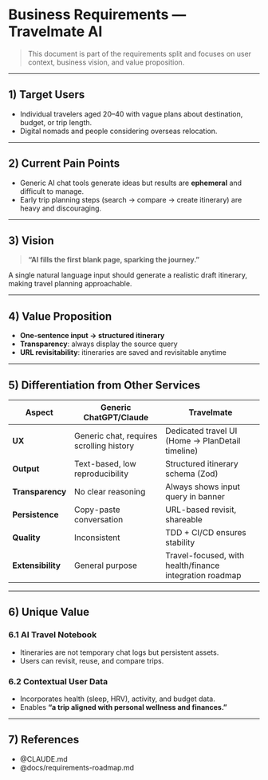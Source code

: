 # Business Requirements — Travelmate AI

> This document is part of the requirements split and focuses on user context, business vision, and value proposition.

---

## 1) Target Users

* Individual travelers aged 20–40 with vague plans about destination, budget, or trip length.
* Digital nomads and people considering overseas relocation.

---

## 2) Current Pain Points

* Generic AI chat tools generate ideas but results are **ephemeral** and difficult to manage.
* Early trip planning steps (search → compare → create itinerary) are heavy and discouraging.

---

## 3) Vision

> **“AI fills the first blank page, sparking the journey.”**

A single natural language input should generate a realistic draft itinerary, making travel planning approachable.

---

## 4) Value Proposition

* **One-sentence input → structured itinerary**
* **Transparency**: always display the source query
* **URL revisitability**: itineraries are saved and revisitable anytime

---

## 5) Differentiation from Other Services

| Aspect            | Generic ChatGPT/Claude                   | Travelmate                                              |
| ----------------- | ---------------------------------------- | ------------------------------------------------------- |
| **UX**            | Generic chat, requires scrolling history | Dedicated travel UI (Home → PlanDetail timeline)        |
| **Output**        | Text-based, low reproducibility          | Structured itinerary schema (Zod)                       |
| **Transparency**  | No clear reasoning                       | Always shows input query in banner                      |
| **Persistence**   | Copy-paste conversation                  | URL-based revisit, shareable                            |
| **Quality**       | Inconsistent                             | TDD + CI/CD ensures stability                           |
| **Extensibility** | General purpose                          | Travel-focused, with health/finance integration roadmap |

---

## 6) Unique Value

### 6.1 AI Travel Notebook

* Itineraries are not temporary chat logs but persistent assets.
* Users can revisit, reuse, and compare trips.

### 6.2 Contextual User Data

* Incorporates health (sleep, HRV), activity, and budget data.
* Enables **“a trip aligned with personal wellness and finances.”**

---

## 7) References

* @CLAUDE.md
* @docs/requirements-roadmap.md
